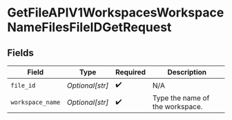 # GetFileAPIV1WorkspacesWorkspaceNameFilesFileIDGetRequest


## Fields

| Field                           | Type                            | Required                        | Description                     |
| ------------------------------- | ------------------------------- | ------------------------------- | ------------------------------- |
| `file_id`                       | *Optional[str]*                 | :heavy_check_mark:              | N/A                             |
| `workspace_name`                | *Optional[str]*                 | :heavy_check_mark:              | Type the name of the workspace. |